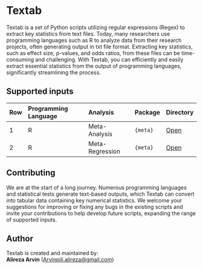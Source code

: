 # Textab
Textab is a set of Python scripts utilizing regular expressions (Regex) to extract key statistics from text files. Today, many researchers use programming languages such as R to analyze data from their research projects, often generating output in txt file format. Extracting key statistics, such as effect size, p-values, and odds ratios, from these files can be time-consuming and challenging. With Textab, you can efficiently and easily extract essential statistics from the output of programming languages, significantly streamlining the process.

## Supported inputs
| Row | Programming Language | Analysis | Package | Directory |
| :-- | :------------------- | :------- | :------ | :----- |
| 1 | R | Meta-Analysis | `{meta}` | [Open](https://github.com/AlirezaArvin/Textab/tree/main/R/Meta-Analysis/meta_package)
| 2 | R | Meta-Regression | `{meta}` | [Open](https://github.com/AlirezaArvin/Textab/tree/main/R/Meta-Regression/meta-package)

## Contributing
We are at the start of a long journey. Numerous programming languages and statistical tests generate text-based outputs, which Textab can convert into tabular data containing key numerical statistics. We welcome your suggestions for improving or fixing any bugs in the existing scripts and invite your contributions to help develop future scripts, expanding the range of supported inputs.

## Author
Textab is created and maintained by:  
**Alireza Arvin** (Arvinpili.alireza@gmail.com)
